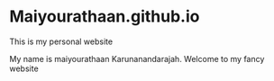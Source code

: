 # Maiyourathaan.github.io
This is my personal website

My name is maiyourathaan Karunanandarajah. Welcome to my fancy website
